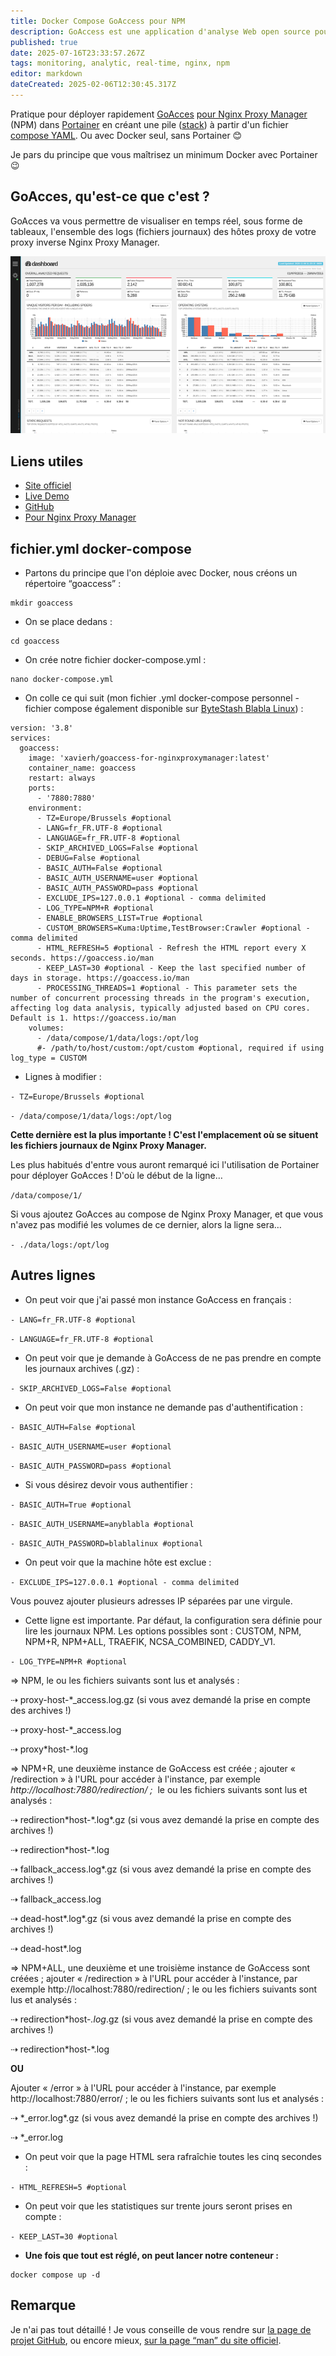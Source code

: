 ```yaml
---
title: Docker Compose GoAccess pour NPM
description: GoAccess est une application d'analyse Web open source pour les systèmes d'exploitation de type Unix.
published: true
date: 2025-07-16T23:33:57.267Z
tags: monitoring, analytic, real-time, nginx, npm
editor: markdown
dateCreated: 2025-02-06T12:30:45.317Z
---
```


Pratique pour déployer rapidement [GoAcces](https://goaccess.io) [pour Nginx Proxy Manager](https://github.com/xavier-hernandez/goaccess-for-nginxproxymanager) (NPM) dans [Portainer](https://www.portainer.io/) en créant une pile ([stack](https://docs.portainer.io/user/docker/stacks)) à partir d'un fichier [compose YAML](https://docs.docker.com/compose/compose-application-model/). Ou avec Docker seul, sans Portainer 😊

Je pars du principe que vous maîtrisez un minimum Docker avec Portainer 😉

## GoAcces, qu'est-ce que c'est ?

GoAcces va vous permettre de visualiser en temps réel, sous forme de tableaux, l'ensemble des logs (fichiers journaux) des hôtes proxy de votre proxy inverse Nginx Proxy Manager.

![](/docker-compose-goaccess/goaccess-bright.png)

## Liens utiles

-   [Site officiel](https://goaccess.io)
-   [Live Demo](http://rt.goaccess.io/?20250113204951)
-   [GitHub](https://github.com/allinurl/goaccess)
-   [Pour Nginx Proxy Manager](https://github.com/xavier-hernandez/goaccess-for-nginxproxymanager)

## fichier.yml docker-compose

-   Partons du principe que l'on déploie avec Docker, nous créons un répertoire “goaccess” :

```plaintext
mkdir goaccess
```

-   On se place dedans :

```plaintext
cd goaccess
```

-   On crée notre fichier docker-compose.yml :

```plaintext
nano docker-compose.yml 
```

-   On colle ce qui suit (mon fichier .yml docker-compose personnel - fichier compose également disponible sur [ByteStash Blabla Linux](https://bytestash.blablalinux.be/public/snippets)) :

```plaintext
version: '3.8'
services:
  goaccess:
    image: 'xavierh/goaccess-for-nginxproxymanager:latest'
    container_name: goaccess
    restart: always
    ports:
      - '7880:7880'
    environment:
      - TZ=Europe/Brussels #optional
      - LANG=fr_FR.UTF-8 #optional
      - LANGUAGE=fr_FR.UTF-8 #optional
      - SKIP_ARCHIVED_LOGS=False #optional
      - DEBUG=False #optional
      - BASIC_AUTH=False #optional
      - BASIC_AUTH_USERNAME=user #optional
      - BASIC_AUTH_PASSWORD=pass #optional   
      - EXCLUDE_IPS=127.0.0.1 #optional - comma delimited 
      - LOG_TYPE=NPM+R #optional
      - ENABLE_BROWSERS_LIST=True #optional
      - CUSTOM_BROWSERS=Kuma:Uptime,TestBrowser:Crawler #optional - comma delimited
      - HTML_REFRESH=5 #optional - Refresh the HTML report every X seconds. https://goaccess.io/man
      - KEEP_LAST=30 #optional - Keep the last specified number of days in storage. https://goaccess.io/man
      - PROCESSING_THREADS=1 #optional - This parameter sets the number of concurrent processing threads in the program's execution, affecting log data analysis, typically adjusted based on CPU cores. Default is 1. https://goaccess.io/man
    volumes:
      - /data/compose/1/data/logs:/opt/log
      #- /path/to/host/custom:/opt/custom #optional, required if using log_type = CUSTOM
```

-   Lignes à modifier :

`- TZ=Europe/Brussels #optional`

`- /data/compose/1/data/logs:/opt/log`

**Cette dernière est la plus importante ! C'est l'emplacement où se situent les fichiers journaux de Nginx Proxy Manager.**

Les plus habitués d'entre vous auront remarqué ici l'utilisation de Portainer pour déployer GoAcces ! D'où le début de la ligne…

`/data/compose/1/`

Si vous ajoutez GoAcces au compose de Nginx Proxy Manager, et que vous n'avez pas modifié les volumes de ce dernier, alors la ligne sera…

`- ./data/logs:/opt/log`

## Autres lignes

-   On peut voir que j'ai passé mon instance GoAccess en français :

`- LANG=fr_FR.UTF-8 #optional`

`- LANGUAGE=fr_FR.UTF-8 #optional`

-   On peut voir que je demande à GoAccess de ne pas prendre en compte les journaux archives (.gz) :

`- SKIP_ARCHIVED_LOGS=False #optional`

-   On peut voir que mon instance ne demande pas d'authentification :

`- BASIC_AUTH=False #optional`

`- BASIC_AUTH_USERNAME=user #optional`

`- BASIC_AUTH_PASSWORD=pass #optional`

-   Si vous désirez devoir vous authentifier :

`- BASIC_AUTH=True #optional`

`- BASIC_AUTH_USERNAME=anyblabla #optional`

`- BASIC_AUTH_PASSWORD=blablalinux #optional`

-   On peut voir que la machine hôte est exclue :

`- EXCLUDE_IPS=127.0.0.1 #optional - comma delimited`

Vous pouvez ajouter plusieurs adresses IP séparées par une virgule.

-   Cette ligne est importante. Par défaut, la configuration sera définie pour lire les journaux NPM. Les options possibles sont : CUSTOM, NPM, NPM+R, NPM+ALL, TRAEFIK, NCSA\_COMBINED, CADDY\_V1.

`- LOG_TYPE=NPM+R #optional`

⇒ NPM, le ou les fichiers suivants sont lus et analysés :

⇢ proxy-host-\*\_access.log.gz (si vous avez demandé la prise en compte des archives !)

⇢ proxy-host-\*\_access.log

⇢ proxy\*host-\*.log

⇒ NPM+R, une deuxième instance de GoAccess est créée ; ajouter « /redirection » à l'URL pour accéder à l'instance, par exemple _http://localhost:7880/redirection/ ;_  le ou les fichiers suivants sont lus et analysés :

⇢ redirection\*host-\*.log\*.gz (si vous avez demandé la prise en compte des archives !)

⇢ redirection\*host-\*.log

⇢ fallback\_access.log\*.gz (si vous avez demandé la prise en compte des archives !)

⇢ fallback\_access.log

⇢ dead-host\*.log\*.gz (si vous avez demandé la prise en compte des archives !)

⇢ dead-host\*.log

⇒ NPM+ALL, une deuxième et une troisième instance de GoAccess sont créées ; ajouter « /redirection » à l'URL pour accéder à l'instance, par exemple http://localhost:7880/redirection/ ; le ou les fichiers suivants sont lus et analysés :

⇢ redirection\*host-*.log*.gz (si vous avez demandé la prise en compte des archives !)

⇢ redirection\*host-\*.log

**OU**

Ajouter « /error » à l'URL pour accéder à l'instance, par exemple http://localhost:7880/error/ ; le ou les fichiers suivants sont lus et analysés :

⇢ \*\_error.log\*.gz (si vous avez demandé la prise en compte des archives !)

⇢ \*\_error.log

-   On peut voir que la page HTML sera rafraîchie toutes les cinq secondes :

`- HTML_REFRESH=5 #optional`

-   On peut voir que les statistiques sur trente jours seront prises en compte :

`- KEEP_LAST=30 #optional`

-   **Une fois que tout est réglé, on peut lancer notre conteneur :**

```plaintext
docker compose up -d
```

## Remarque

Je n'ai pas tout détaillé ! Je vous conseille de vous rendre sur [la page de projet GitHub](https://github.com/xavier-hernandez/goaccess-for-nginxproxymanager), ou encore mieux, [sur la page “man” du site officiel](https://goaccess.io/man).